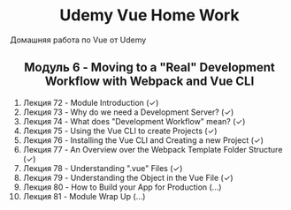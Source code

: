 <h1 align="center">Udemy Vue Home Work</h1>

Домашняя работа по Vue от Udemy

<h2 align="center">Модуль 6 - Moving to a "Real" Development Workflow with Webpack and Vue CLI</h2>

1. Лекция 72 - Module Introduction (✓)
2. Лекция 73 - Why do we need a Development Server? (✓)
3. Лекция 74 - What does "Development Workflow" mean? (✓)
4. Лекция 75 - Using the Vue CLI to create Projects (✓)
5. Лекция 76 - Installing the Vue CLI and Creating a new Project (✓)
6. Лекция 77 - An Overview over the Webpack Template Folder Structure (✓)
7. Лекция 78 - Understanding ".vue" Files (✓)
8. Лекция 79 - Understanding the Object in the Vue File (✓)
9. Лекция 80 - How to Build your App for Production (...)
10. Лекция 81 - Module Wrap Up (...)
